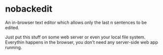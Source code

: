 nobackedit
==========

An in-browser text editor which allows only the last n sentences to be edited.


Just put this stuff on some web server or even your local file system. Everythin happens in the browser, you don't need any server-side web app running.
